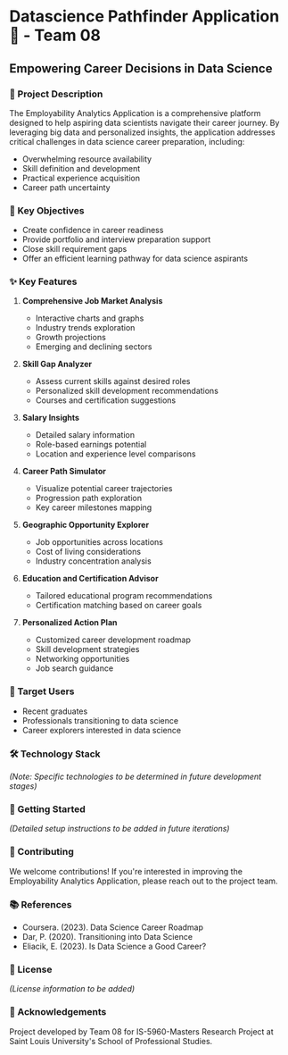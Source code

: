 # Datascience Pathfinder Application 🚀 - Team 08
## Empowering Career Decisions in Data Science

### 📝 Project Description
The Employability Analytics Application is a comprehensive platform designed to help aspiring data scientists navigate their career journey. By leveraging big data and personalized insights, the application addresses critical challenges in data science career preparation, including:
- Overwhelming resource availability
- Skill definition and development
- Practical experience acquisition
- Career path uncertainty

### 🎯 Key Objectives
- Create confidence in career readiness
- Provide portfolio and interview preparation support
- Close skill requirement gaps
- Offer an efficient learning pathway for data science aspirants

### ✨ Key Features

1. **Comprehensive Job Market Analysis**
   - Interactive charts and graphs
   - Industry trends exploration
   - Growth projections
   - Emerging and declining sectors

2. **Skill Gap Analyzer**
   - Assess current skills against desired roles
   - Personalized skill development recommendations
   - Courses and certification suggestions

3. **Salary Insights**
   - Detailed salary information
   - Role-based earnings potential
   - Location and experience level comparisons

4. **Career Path Simulator**
   - Visualize potential career trajectories
   - Progression path exploration
   - Key career milestones mapping

5. **Geographic Opportunity Explorer**
   - Job opportunities across locations
   - Cost of living considerations
   - Industry concentration analysis

6. **Education and Certification Advisor**
   - Tailored educational program recommendations
   - Certification matching based on career goals

7. **Personalized Action Plan**
   - Customized career development roadmap
   - Skill development strategies
   - Networking opportunities
   - Job search guidance

### 👥 Target Users
- Recent graduates
- Professionals transitioning to data science
- Career explorers interested in data science

### 🛠 Technology Stack
*(Note: Specific technologies to be determined in future development stages)*

### 🚀 Getting Started
*(Detailed setup instructions to be added in future iterations)*

### 🤝 Contributing
We welcome contributions! If you're interested in improving the Employability Analytics Application, please reach out to the project team.

### 📚 References
- Coursera. (2023). Data Science Career Roadmap
- Dar, P. (2020). Transitioning into Data Science
- Eliacik, E. (2023). Is Data Science a Good Career?

### 📜 License
*(License information to be added)*

### 🙏 Acknowledgements
Project developed by Team 08 for IS-5960-Masters Research Project at Saint Louis University's School of Professional Studies.

